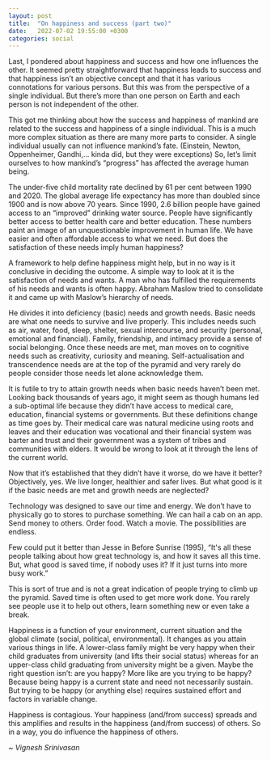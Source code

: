 ```yaml
---
layout: post
title:  "On happiness and success (part two)"
date:   2022-07-02 19:55:00 +0300
categories: social
---
```

Last, I pondered about happiness and success and how one influences the other. It seemed pretty straightforward that happiness leads to success and that happiness isn’t an objective concept and that it has various connotations for various persons. But this was from the perspective of a single individual. But there’s more than one person on Earth and each person is not independent of the other.

This got me thinking about how the success and happiness of mankind are related to the success and happiness of a single individual. This is a much more complex situation as there are many more parts to consider. A single individual usually can not influence mankind’s fate. (Einstein, Newton, Oppenheimer, Gandhi,... kinda did, but they were exceptions) So, let’s limit ourselves to how mankind’s “progress” has affected the average human being.

The under-five child mortality rate declined by 61 per cent between 1990 and 2020. The global average life expectancy has more than doubled since 1900 and is now above 70 years. Since 1990, 2.6 billion people have gained access to an “improved” drinking water source. People have significantly better access to better health care and better education. These numbers paint an image of an unquestionable improvement in human life. We have easier and often affordable access to what we need. But does the satisfaction of these needs imply human happiness?

A framework to help define happiness might help, but in no way is it conclusive in deciding the outcome. A simple way to look at it is the satisfaction of needs and wants. A man who has fulfilled the requirements of his needs and wants is often happy. Abraham Maslow tried to consolidate it and came up with Maslow’s hierarchy of needs. 

He divides it into deficiency (basic) needs and growth needs. Basic needs are what one needs to survive and live properly. This includes needs such as air, water, food, sleep, shelter, sexual intercourse, and security (personal, emotional and financial). Family, friendship, and intimacy provide a sense of social belonging. Once these needs are met, man moves on to cognitive needs such as creativity, curiosity and meaning. Self-actualisation and transcendence needs are at the top of the pyramid and very rarely do people consider those needs let alone acknowledge them. 

It is futile to try to attain growth needs when basic needs haven’t been met. Looking back thousands of years ago, it might seem as though humans led a sub-optimal life because they didn’t have access to medical care, education, financial systems or governments. But these definitions change as time goes by. Their medical care was natural medicine using roots and leaves and their education was vocational and their financial system was barter and trust and their government was a system of tribes and communities with elders. It would be wrong to look at it through the lens of the current world. 

Now that it’s established that they didn’t have it worse, do we have it better? Objectively, yes. We live longer, healthier and safer lives. But what good is it if the basic needs are met and growth needs are neglected? 

Technology was designed to save our time and energy. We don’t have to physically go to stores to purchase something. We can hail a cab on an app. Send money to others. Order food. Watch a movie. The possibilities are endless.

Few could put it better than Jesse in Before Sunrise (1995), “It's all these people talking about how great technology is, and how it saves all this time. But, what good is saved time, if nobody uses it? If it just turns into more busy work.”

This is sort of true and is not a great indication of people trying to climb up the pyramid. Saved time is often used to get more work done. You rarely see people use it to help out others, learn something new or even take a break. 

Happiness is a function of your environment, current situation and the global climate (social, political, environmental). It changes as you attain various things in life. A lower-class family might be very happy when their child graduates from university (and lifts their social status) whereas for an upper-class child graduating from university might be a given. Maybe the right question isn’t: are you happy? More like are you trying to be happy? Because being happy is a current state and need not necessarily sustain. But trying to be happy (or anything else) requires sustained effort and factors in variable change.

Happiness is contagious. Your happiness (and/from success) spreads and this amplifies and results in the happiness (and/from success) of others. So in a way, you do influence the happiness of others.

*~ Vignesh Srinivasan*